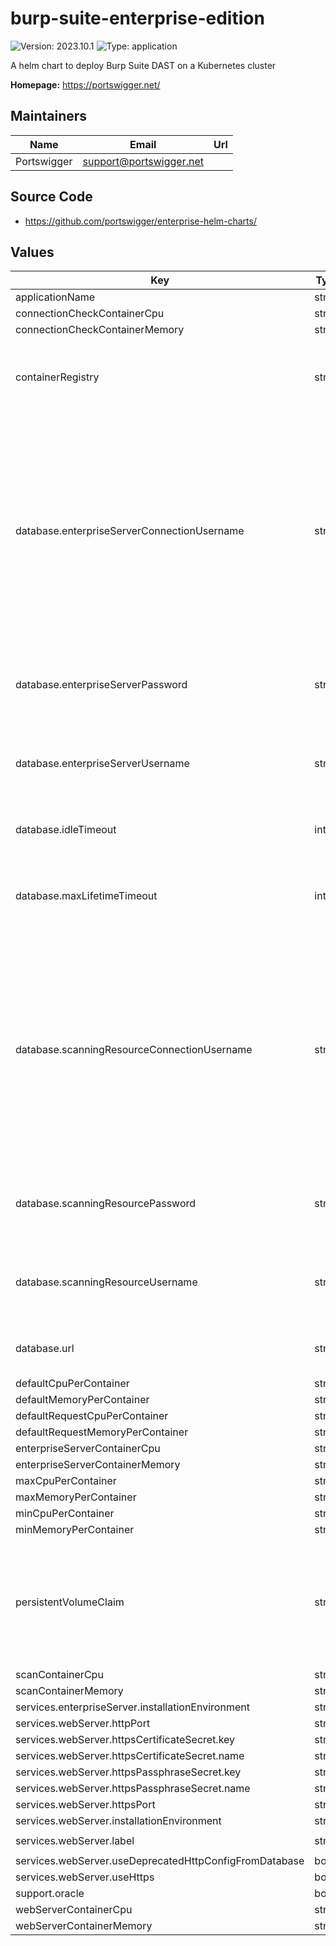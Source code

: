 # burp-suite-enterprise-edition

![Version: 2023.10.1](https://img.shields.io/badge/Version-2023.10.1-informational?style=flat-square) ![Type: application](https://img.shields.io/badge/Type-application-informational?style=flat-square)

A helm chart to deploy Burp Suite DAST on a Kubernetes cluster

**Homepage:** <https://portswigger.net/>

## Maintainers

| Name | Email | Url |
| ---- | ------ | --- |
| Portswigger | <support@portswigger.net> |  |

## Source Code

* <https://github.com/portswigger/enterprise-helm-charts/>

## Values

| Key | Type | Default | Description                                                                                                                                                                   |
|-----|------|---------|-------------------------------------------------------------------------------------------------------------------------------------------------------------------------------|
| applicationName | string | `"bsee"` |                                                                                                                                                                               |
| connectionCheckContainerCpu | string | `"1400m"` |                                                                                                                                                                               |
| connectionCheckContainerMemory | string | `"1Gi"` |                                                                                                                                                                               |
| containerRegistry | string | `"public.ecr.aws"` | The container registry used to get the DAST images                                                                                                                            |
| database.enterpriseServerConnectionUsername | string | `""` | Connection username for the DAST Server database connection. Required if connection username differs from internal username e.g. if @hostname suffix is mandated (Azure)      |
| database.enterpriseServerPassword | string | `""` | Password for the DAST Server database connection                                                                                                                              |
| database.enterpriseServerUsername | string | `""` | Username for the DAST Server database connection                                                                                                                              |
| database.idleTimeout | int | `60000` | Idle timeout (ms) for the database connection                                                                                                                                 |
| database.maxLifetimeTimeout | int | `120000` | Maximum lifetime timeout (ms) for the database connection                                                                                                                     |
| database.scanningResourceConnectionUsername | string | `""` | Connection username for the Scanning Resource database connection Required if connection username differs from internal username e.g. if @hostname suffix is mandated (Azure) |
| database.scanningResourcePassword | string | `""` | Password for the Scanning Resource database connection                                                                                                                        |
| database.scanningResourceUsername | string | `""` | Username for the Scanning Resource database connection                                                                                                                        |
| database.url | string | `""` | JDBC connection URL for the database                                                                                                                                          |
| defaultCpuPerContainer | string | `"100m"` |                                                                                                                                                                               |
| defaultMemoryPerContainer | string | `"128Mi"` |                                                                                                                                                                               |
| defaultRequestCpuPerContainer | string | `"100m"` |                                                                                                                                                                               |
| defaultRequestMemoryPerContainer | string | `"128Mi"` |                                                                                                                                                                               |
| enterpriseServerContainerCpu | string | `"1400m"` |                                                                                                                                                                               |
| enterpriseServerContainerMemory | string | `"4Gi"` |                                                                                                                                                                               |
| maxCpuPerContainer | string | `"4000m"` |                                                                                                                                                                               |
| maxMemoryPerContainer | string | `"8Gi"` |                                                                                                                                                                               |
| minCpuPerContainer | string | `"100m"` |                                                                                                                                                                               |
| minMemoryPerContainer | string | `"128Mi"` |                                                                                                                                                                               |
| persistentVolumeClaim | string | `"bsee-pvc"` | Name of the persistent volume claim used for shared storage between the DAST Pods                                                                                             |
| scanContainerCpu | string | `"1400m"` |                                                                                                                                                                               |
| scanContainerMemory | string | `"8Gi"` |                                                                                                                                                                               |
| services.enterpriseServer.installationEnvironment | string | `"KUBERNETES"` |                                                                                                                                                                               |
| services.webServer.httpPort | string | `"8080"` |                                                                                                                                                                               |
| services.webServer.httpsCertificateSecret.key | string | `"certificate"` |                                                                                                                                                                               |
| services.webServer.httpsCertificateSecret.name | string | `"bsee-web-server-https"` |                                                                                                                                                                               |
| services.webServer.httpsPassphraseSecret.key | string | `"passphrase"` |                                                                                                                                                                               |
| services.webServer.httpsPassphraseSecret.name | string | `"bsee-web-server-https"` |                                                                                                                                                                               |
| services.webServer.httpsPort | string | `"8443"` |                                                                                                                                                                               |
| services.webServer.installationEnvironment | string | `"KUBERNETES"` |                                                                                                                                                                               |
| services.webServer.label | string | `"app.portswigger.net/ingress: web-server"` |                                                                                                                                                                               |
| services.webServer.useDeprecatedHttpConfigFromDatabase | bool | `false` |                                                                                                                                                                               |
| services.webServer.useHttps | bool | `false` |                                                                                                                                                                               |
| support.oracle | bool | `false` |                                                                                                                                                                               |
| webServerContainerCpu | string | `"1400m"` |                                                                                                                                                                               |
| webServerContainerMemory | string | `"4Gi"` |                                                                                                                                                                               |
